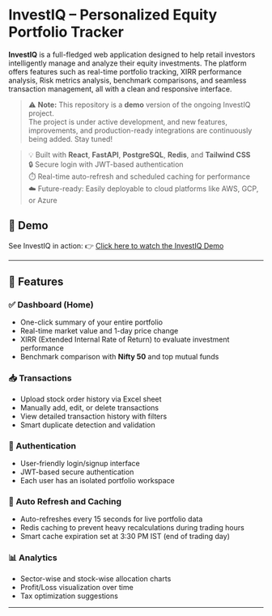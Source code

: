 # InvestIQ – Personalized Equity Portfolio Tracker

**InvestIQ** is a full-fledged web application designed to help retail investors intelligently manage and analyze their equity investments. The platform offers features such as real-time portfolio tracking, XIRR performance analysis, Risk metrics analysis, benchmark comparisons, and seamless transaction management, all with a clean and responsive interface.

> ⚠️ **Note:** This repository is a **demo** version of the ongoing InvestIQ project.  
> The project is under active development, and new features, improvements, and production-ready integrations are continuously being added. Stay tuned!

> 💡 Built with **React**, **FastAPI**, **PostgreSQL**, **Redis**, and **Tailwind CSS**  
> 🔒 Secure login with JWT-based authentication  
> ⏱️ Real-time auto-refresh and scheduled caching for performance  
> ☁️ Future-ready: Easily deployable to cloud platforms like AWS, GCP, or Azure

 ## 🎥 Demo
See InvestIQ in action:
👉 [Click here to watch the InvestIQ Demo](https://tinyurl.com/investiq-demo)

---

## 🚀 Features

### ✅ Dashboard (Home)
- One-click summary of your entire portfolio
- Real-time market value and 1-day price change
- XIRR (Extended Internal Rate of Return) to evaluate investment performance
- Benchmark comparison with **Nifty 50** and top mutual funds

### 📥 Transactions
- Upload stock order history via Excel sheet
- Manually add, edit, or delete transactions
- View detailed transaction history with filters
- Smart duplicate detection and validation

### 🔐 Authentication
- User-friendly login/signup interface
- JWT-based secure authentication
- Each user has an isolated portfolio workspace

### 🔄 Auto Refresh and Caching
- Auto-refreshes every 15 seconds for live portfolio data
- Redis caching to prevent heavy recalculations during trading hours
- Smart cache expiration set at 3:30 PM IST (end of trading day)

### 📊 Analytics
- Sector-wise and stock-wise allocation charts
- Profit/Loss visualization over time
- Tax optimization suggestions

---

